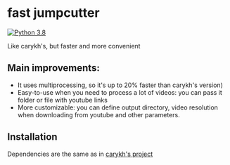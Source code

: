 # fast jumpcutter
[![Python 3.8](https://img.shields.io/badge/python-3.8-blue.svg)](https://www.python.org/downloads/release/python-380/)


Like carykh's, but faster and more convenient


## Main improvements:

* It uses multiprocessing, so it's up to 20% faster than carykh's version)
* Easy-to-use when you need to process a lot of videos: you can pass it folder or file with youtube links
* More customizable: you can define output directory, video resolution when downloading from youtube and other parameters.

## Installation
Dependencies are the same as in [carykh's project](https://github.com/carykh/jumpcutter)